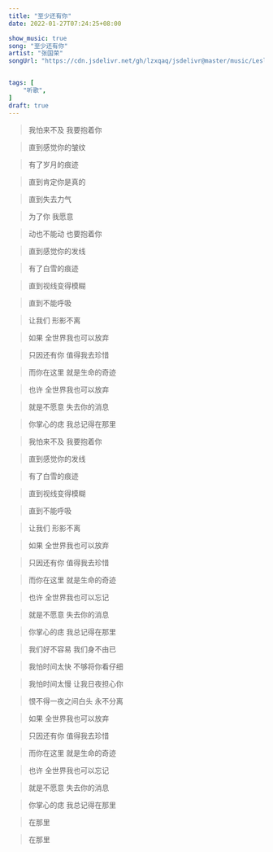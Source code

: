 ```yaml
---
title: "至少还有你"
date: 2022-01-27T07:24:25+08:00

show_music: true
song: "至少还有你"
artist: "张国荣"
songUrl: "https://cdn.jsdelivr.net/gh/lzxqaq/jsdelivr@master/music/Leslie_Cheung_Zhi_Shao_Hai_You_Ni.mp3"


tags: [
    "听歌",
]
draft: true
---
```


> 我怕来不及 我要抱着你

> 直到感觉你的皱纹

> 有了岁月的痕迹

> 直到肯定你是真的

> 直到失去力气

> 为了你 我愿意

> 动也不能动 也要抱着你

> 直到感觉你的发线

> 有了白雪的痕迹

> 直到视线变得模糊

> 直到不能呼吸

> 让我们 形影不离

> 如果 全世界我也可以放弃

> 只因还有你 值得我去珍惜

> 而你在这里 就是生命的奇迹

> 也许 全世界我也可以放弃

> 就是不愿意 失去你的消息

> 你掌心的痣 我总记得在那里

> 我怕来不及 我要抱着你

> 直到感觉你的发线
 
> 有了白雪的痕迹

> 直到视线变得模糊

> 直到不能呼吸

> 让我们 形影不离

> 如果 全世界我也可以放弃

> 只因还有你 值得我去珍惜

> 而你在这里 就是生命的奇迹

> 也许 全世界我也可以忘记

> 就是不愿意 失去你的消息

> 你掌心的痣 我总记得在那里

> 我们好不容易 我们身不由已

> 我怕时间太快 不够将你看仔细

> 我怕时间太慢 让我日夜担心你

> 恨不得一夜之间白头 永不分离

> 如果 全世界我也可以放弃

> 只因还有你 值得我去珍惜

> 而你在这里 就是生命的奇迹

> 也许 全世界我也可以忘记

> 就是不愿意 失去你的消息

> 你掌心的痣 我总记得在那里

> 在那里

> 在那里